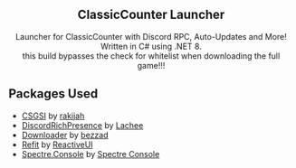 <p align="center">
 <h2 align="center">ClassicCounter Launcher</h2>
 <p align="center">
   Launcher for ClassicCounter with Discord RPC, Auto-Updates and More!
   <br/>
   Written in C# using .NET 8.
   <br/>
   this build bypasses the check for whitelist when downloading the full game!!!
 </p>
</p>



## Packages Used
- [CSGSI](https://github.com/rakijah/CSGSI) by [rakijah](https://github.com/rakijah)
- [DiscordRichPresence](https://github.com/Lachee/discord-rpc-csharp) by [Lachee](https://github.com/Lachee)
- [Downloader](https://github.com/bezzad/Downloader) by [bezzad](https://github.com/bezzad)
- [Refit](https://github.com/reactiveui/refit) by [ReactiveUI](https://github.com/reactiveui)
- [Spectre.Console](https://github.com/spectreconsole/spectre.console) by [Spectre Console](https://github.com/spectreconsole)
